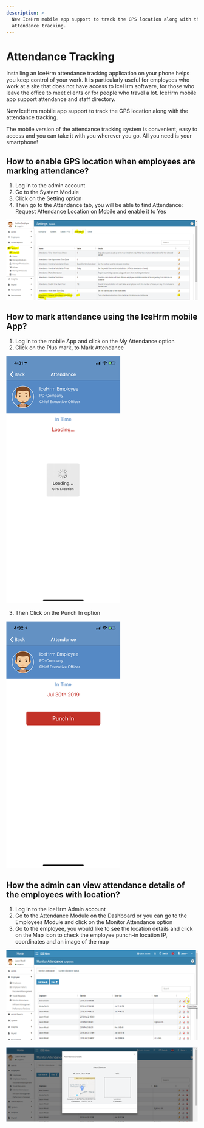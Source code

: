 ```yaml
---
description: >-
  New IceHrm mobile app support to track the GPS location along with the
  attendance tracking.
---
```


# Attendance Tracking

Installing an IceHrm attendance tracking application on your phone helps you keep control of your work. It is particularly useful for employees who work at a site that does not have access to IceHrm software, for those who leave the office to meet clients or for people who travel a lot. IceHrm mobile app support attendance and staff directory.

New IceHrm mobile app support to track the GPS location along with the attendance tracking.

The mobile version of the attendance tracking system is convenient, easy to access and you can take it with you wherever you go. All you need is your smartphone!

## How to enable GPS location when employees are marking attendance?

1. Log in to the admin account 
2. Go to the System Module 
3. Click on the Setting option 
4. Then go to the Attendance tab, you will be able to find Attendance: Request Attendance Location on Mobile and enable it to Yes



![](../.gitbook/assets/image%20%2824%29.png)

## How to mark attendance using the IceHrm mobile App? 

1. Log in to the mobile App and click on the My Attendance option 
2. Click on the Plus mark, to Mark Attendance

![](../.gitbook/assets/image.png)



3. Then Click on the Punch In option

![](../.gitbook/assets/image%20%2840%29.png)

## How the admin can view attendance details of the employees with location? 

1. Log in to the IceHrm Admin account 
2. Go to the Attendance Module on the Dashboard or you can go to the Employees Module and click on the Monitor Attendance option 
3. Go to the employee, you would like to see the location details and click on the Map icon to check the employee punch-in location IP, coordinates and an image of the map

![](../.gitbook/assets/image%20%2845%29.png)

![](../.gitbook/assets/image%20%288%29.png)

